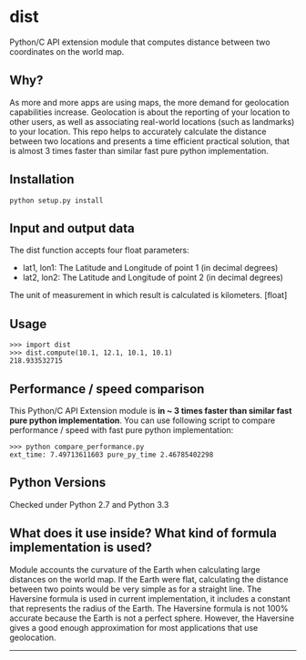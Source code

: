dist
========

Python/C API extension module that computes distance between two coordinates on the world map.


Why?
----

As more and more apps are using maps, the more demand for geolocation capabilities increase.  Geolocation is about the reporting of your location to other users, as well as associating real-world locations (such as landmarks) to your location. This repo helps to accurately calculate the distance between two locations and presents a time efficient practical solution, that is almost 3 times faster than similar fast pure python implementation.


Installation
------------

    python setup.py install


Input and output data
----------
The dist function accepts four float parameters:

- lat1, lon1: The Latitude and Longitude of point 1 (in decimal degrees)
- lat2, lon2: The Latitude and Longitude of point 2 (in decimal degrees)

The unit of measurement in which result is calculated is kilometers. [float]


Usage
-----

    >>> import dist
    >>> dist.compute(10.1, 12.1, 10.1, 10.1)
    218.933532715


Performance / speed comparison
------------------------------

This Python/C API Extension module is **in ~ 3 times faster than similar fast pure python implementation**. You can use following script to compare performance / speed with fast pure python implementation:

```
>>> python compare_performance.py
ext_time: 7.49713611603 pure_py_time 2.46785402298
```


Python Versions
---------------
Checked under Python 2.7 and Python 3.3


What does it use inside? What kind of formula implementation is used? 
---------------------------------------------------------------------

Module accounts the curvature of the Earth when calculating large distances on the world map. If the Earth were flat, calculating the distance between two points would be very simple as for a straight line. The Haversine formula is used in current implementation, it includes a constant that represents the radius of the Earth.
The Haversine formula is not 100% accurate because the Earth is not a perfect sphere. However, the Haversine gives a good enough approximation for most applications that use geolocation.

_______________________________________

